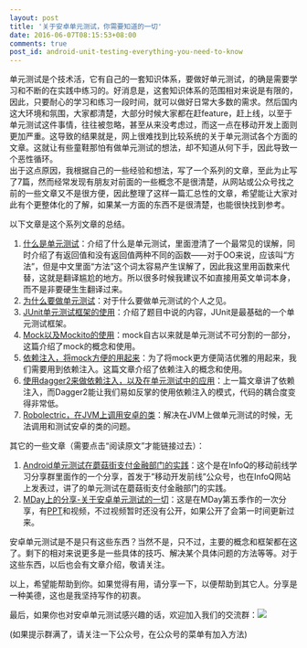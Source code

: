 ```yaml
---
layout: post
title: '关于安卓单元测试，你需要知道的一切'
date: 2016-06-07T08:15:53+08:00
comments: true
post_id: android-unit-testing-everything-you-need-to-know
---
```

单元测试是个技术活，它有自己的一套知识体系，要做好单元测试，的确是需要学习和不断的在实践中练习的。好消息是，这套知识体系的范围相对来说是有限的，因此，只要耐心的学习和练习一段时间，就可以做好日常大多数的需求。然后国内这大环境和氛围，大家都清楚，大部分时候大家都在赶feature，赶上线，以至于单元测试这件事情，往往被忽略，甚至从来没考虑过，而这一点在移动开发上面则更加严重。这导致的结果就是，网上很难找到比较系统的关于单元测试各个方面的文章。这就让有些童鞋那怕有做单元测试的想法，却不知道从何下手，因此导致一个恶性循环。  
出于这点原因，我根据自己的一些经验和想法，写了一个系列的文章，至此为止写了7篇，然而经常发现有朋友对前面的一些概念不是很清楚，从网站或公众号找之前的一些文章又不是很方便，因此整理了这样一篇汇总性的文章，希望能让大家对此有个更整体化的了解，如果某一方面的东西不是很清楚，也能很快找到参考。  

以下文章是这个系列文章的总结。  

1. [什么是单元测试](http://chriszou.com/2016/04/13/android-unit-testing-start-from-what.html)：介绍了什么是单元测试，里面澄清了一个最常见的误解，同时介绍了有返回值和没有返回值两种不同的函数——对于OO来说，应该叫“方法”，但是中文里面“方法”这个词太容易产生误解了，因此我这里用函数来代替，这就是翻译尴尬的地方。所以很多时候我建议不如直接用英文单词本身，而不是非要硬生生翻译过来。
2. [为什么要做单元测试](http://chriszou.com/2016/04/16/android-unit-testing-about-why.html)：对于什么要做单元测试的个人之见。
3. [JUnit单元测试框架的使用](http://chriszou.com/2016/04/18/android-unit-testing-junit.html)：介绍了题目中说的内容，JUnit是最基础的一个单元测试框架。
4. [Mock以及Mockito的使用](http://chriszou.com/2016/04/29/android-unit-testing-mockito.html)：mock自古以来就是单元测试不可分割的一部分，这篇介绍了mock的概念和使用。
5. [依赖注入，将mock方便的用起来](http://chriszou.com/2016/05/06/android-unit-testing-di.html)：为了将mock更方便简洁优雅的用起来，我们需要用到依赖注入。这篇文章介绍了依赖注入的概念和使用。
6. [使用dagger2来做依赖注入，以及在单元测试中的应用](http://chriszou.com/2016/05/10/android-unit-testing-di-dagger.html)：上一篇文章讲了依赖注入，而Dagger2能让我们易如反掌的使用依赖注入的模式，代码的耦合度变得非常低。
7. [Robolectric，在JVM上调用安卓的类](http://chriszou.com/2016/06/05/robolectric-android-on-jvm.html)：解决在JVM上做单元测试的时候，无法调用和测试安卓的类的问题。

其它的一些文章（需要点击“阅读原文”才能链接过去）：  

1. [Android单元测试在蘑菇街支付金融部门的实践](http://chriszou.com/2016/04/25/android-unit-testing-wechat-group-share.html)：这个是在InfoQ的移动前线学习分享群里面作的一个分享，首发于”移动开发前线”公众号，也在InfoQ网站上发表过，讲了的单元测试在蘑菇街支付金融部门的实践。
2. [MDay上的分享-关于安卓单元测试的一切](http://mday.mogu.io/)：这是在MDay第五季作的一次分享，有[PPT](http://s17.mogucdn.com/new1/v1/bmisc/8e35bea4d4af0b7816e0dce0f0d39024/175107743310.pdf)和视频，不过视频暂时还没有公开，如果公开了会第一时间更新过来。

安卓单元测试是不是只有这些东西？当然不是，只不过，主要的概念和框架都在这了。剩下的相对来说更多是一些具体的技巧、解决某个具体问题的方法等等。对于这些东西，以后也会有文章介绍，敬请关注。  

以上，希望能帮助到你。如果觉得有用，请分享一下，以便帮助到其它人。分享是一种美德，这也是我坚持写作的初衷。

最后，如果你也对安卓单元测试感兴趣的话，欢迎加入我们的交流群：![](http://chriszou.com/images/android_unit_testing_group.jpg)

(如果提示群满了，请关注一下公众号，在公众号的菜单有加入方法)
